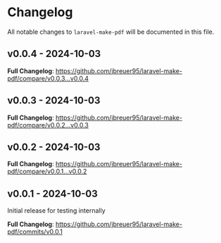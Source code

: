 # Changelog

All notable changes to `laravel-make-pdf` will be documented in this file.

## v0.0.4 - 2024-10-03

**Full Changelog**: https://github.com/jbreuer95/laravel-make-pdf/compare/v0.0.3...v0.0.4

## v0.0.3 - 2024-10-03

**Full Changelog**: https://github.com/jbreuer95/laravel-make-pdf/compare/v0.0.2...v0.0.3

## v0.0.2 - 2024-10-03

**Full Changelog**: https://github.com/jbreuer95/laravel-make-pdf/compare/v0.0.1...v0.0.2

## v0.0.1 - 2024-10-03

Initial release for testing internally

**Full Changelog**: https://github.com/jbreuer95/laravel-make-pdf/commits/v0.0.1
